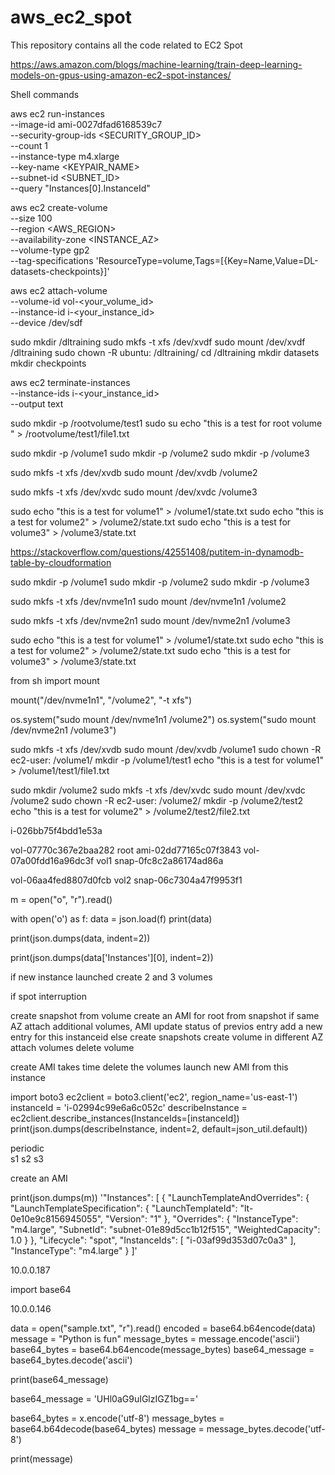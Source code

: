 # aws_ec2_spot
This repository contains all the code related to EC2 Spot

https://aws.amazon.com/blogs/machine-learning/train-deep-learning-models-on-gpus-using-amazon-ec2-spot-instances/

Shell commands

aws ec2 run-instances \
    --image-id ami-0027dfad6168539c7 \
    --security-group-ids <SECURITY_GROUP_ID> \
    --count 1 \
    --instance-type m4.xlarge \
    --key-name <KEYPAIR_NAME> \
    --subnet-id <SUBNET_ID> \
    --query "Instances[0].InstanceId"
    

aws ec2 create-volume \
    --size 100 \
    --region <AWS_REGION> \
    --availability-zone <INSTANCE_AZ> \
    --volume-type gp2 \
    --tag-specifications 'ResourceType=volume,Tags=[{Key=Name,Value=DL-datasets-checkpoints}]' 

aws ec2 attach-volume \
    --volume-id vol-<your_volume_id> \
    --instance-id i-<your_instance_id> \
    --device /dev/sdf
        
        
sudo mkdir /dltraining
sudo mkfs -t xfs /dev/xvdf
sudo mount /dev/xvdf /dltraining
sudo chown -R ubuntu: /dltraining/
cd /dltraining
mkdir datasets
mkdir checkpoints        


aws ec2 terminate-instances \
    --instance-ids i-<your_instance_id> \
    --output text
    

sudo mkdir -p /rootvolume/test1
sudo su
echo  "this is a test for root volume " > /rootvolume/test1/file1.txt


sudo mkdir -p /volume1
sudo mkdir -p /volume2
sudo mkdir -p /volume3

sudo mkfs -t xfs /dev/xvdb
sudo mount /dev/xvdb /volume2

sudo mkfs -t xfs /dev/xvdc
sudo mount /dev/xvdc /volume3

sudo echo  "this is a test for volume1" > /volume1/state.txt
sudo echo  "this is a test for volume2" > /volume2/state.txt
sudo echo  "this is a test for volume3" > /volume3/state.txt

https://stackoverflow.com/questions/42551408/putitem-in-dynamodb-table-by-cloudformation


sudo mkdir -p /volume1
sudo mkdir -p /volume2
sudo mkdir -p /volume3

sudo mkfs -t xfs /dev/nvme1n1
sudo mount /dev/nvme1n1 /volume2

sudo mkfs -t xfs /dev/nvme2n1
sudo mount /dev/nvme2n1 /volume3

sudo echo  "this is a test for volume1" > /volume1/state.txt
sudo echo  "this is a test for volume2" > /volume2/state.txt
sudo echo  "this is a test for volume3" > /volume3/state.txt

from sh import mount

mount("/dev/nvme1n1", "/volume2", "-t xfs")

os.system("sudo mount /dev/nvme1n1 /volume2")
os.system("sudo mount /dev/nvme2n1 /volume3")


sudo mkfs -t xfs /dev/xvdb
sudo mount /dev/xvdb /volume1
sudo chown -R ec2-user: /volume1/
mkdir -p /volume1/test1
echo  "this is a test for volume1" > /volume1/test1/file1.txt


sudo mkdir /volume2
sudo mkfs -t xfs /dev/xvdc
sudo mount /dev/xvdc /volume2
sudo chown -R ec2-user: /volume2/
mkdir -p /volume2/test2
echo  "this is a test for volume2" > /volume2/test2/file2.txt


i-026bb75f4bdd1e53a

vol-07770c367e2baa282  root
ami-02dd77165c07f3843
vol-07a00fdd16a96dc3f vol1  snap-0fc8c2a86174ad86a

vol-06aa4fed8807d0fcb  vol2 snap-06c7304a47f9953f1



m = open("o", "r").read()



with open('o') as f:
  data = json.load(f)
print(data)
  
print(json.dumps(data, indent=2))

print(json.dumps(data['Instances'][0], indent=2))  



if new instance launched
  create 2 and 3 volumes
  
if spot interruption

   create snapshot from volume
   create an AMI for root from snapshot
   if same AZ
	   attach additional volumes, AMI
	   update status of previos entry
	   add a new entry for this instanceid
   else
       create snapshots
	   create volume in different AZ
	   attach volumes
	   delete volume
	   
       
   create AMI takes time
   delete the volumes
   launch new AMI from this instance
   
import boto3
ec2client = boto3.client('ec2', region_name='us-east-1')
instanceId = 'i-02994c99e6a6c052c'
describeInstance = ec2client.describe_instances(InstanceIds=[instanceId])
print(json.dumps(describeInstance, indent=2, default=json_util.default))

       
periodic   
s1 s2 s3

create an AMI





print(json.dumps(m))
  '"Instances": [
    {
      "LaunchTemplateAndOverrides": {
        "LaunchTemplateSpecification": {
          "LaunchTemplateId": "lt-0e10e9c8156945055",
          "Version": "1"
        },
        "Overrides": {
          "InstanceType": "m4.large",
          "SubnetId": "subnet-01e89d5cc1b12f515",
          "WeightedCapacity": 1.0
        }
      },
      "Lifecycle": "spot",
      "InstanceIds": [
        "i-03af99d353d07c0a3"
      ],
      "InstanceType": "m4.large"
    }
  ]'
  
  
10.0.0.187

import base64

10.0.0.146

data = open("sample.txt", "r").read()
encoded = base64.b64encode(data)
message = "Python is fun"
message_bytes = message.encode('ascii')
base64_bytes = base64.b64encode(message_bytes)
base64_message = base64_bytes.decode('ascii')

print(base64_message)


base64_message = 'UHl0aG9uIGlzIGZ1bg=='


base64_bytes = x.encode('utf-8')
message_bytes = base64.b64decode(base64_bytes)
message = message_bytes.decode('utf-8')

print(message)
